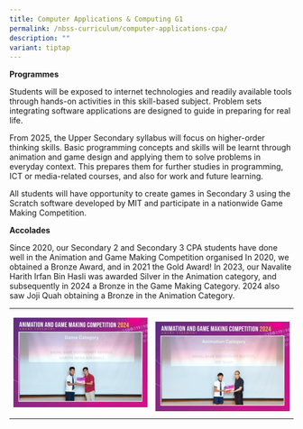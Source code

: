 ```yaml
---
title: Computer Applications & Computing G1
permalink: /nbss-curriculum/computer-applications-cpa/
description: ""
variant: tiptap
---
```

<p><strong>Programmes</strong>
</p>
<p>Students will be exposed to internet technologies and readily available
tools through hands-on activities in this skill-based subject. Problem
sets integrating software applications are designed to guide in preparing
for real life.&nbsp;</p>
<p>From 2025, the Upper Secondary syllabus will focus on higher-order thinking
skills. Basic programming concepts and skills will be learnt through animation
and game design and applying them to solve problems in everyday context.
This prepares them for further studies in programming, ICT or media-related
courses, and also for work and future learning.</p>
<p>All students will have opportunity to create games in Secondary 3 using
the Scratch software developed by MIT and participate in a nationwide Game
Making Competition.&nbsp;</p>
<p></p>
<p><strong>Accolades</strong>
</p>
<p>Since 2020, our Secondary 2 and Secondary 3 CPA students have done well
in the Animation and Game Making Competition organised In 2020, we obtained
a Bronze Award, and in 2021 the Gold Award! In 2023, our Navalite Harith
Irfan Bin Hasli was awarded Silver in the Animation category, and subsequently
in 2024 a Bronze in the Game Making Category. 2024 also saw Joji Quah obtaining
a Bronze in the Animation Category.</p>
<table style="minWidth: 50px">
<colgroup>
<col>
<col>
</colgroup>
<tbody>
<tr>
<td rowspan="1" colspan="1">
<p></p>
<p></p>
<div class="isomer-image-wrapper">
<img style="width: 100%" height="auto" width="100%" alt="" src="/images/WhatsApp_Image_2024_11_22_at_14_07_05.jpg">
</div>
<p></p>
<p></p>
<p></p>
<p></p>
<p></p>
<p></p>
</td>
<td rowspan="1" colspan="1">
<p></p>
<p></p>
<div class="isomer-image-wrapper">
<img style="width: 100%" height="auto" width="100%" alt="" src="/images/WhatsApp_Image_2024_11_22_at_14_07_06.jpg">
</div>
</td>
</tr>
</tbody>
</table>
<p></p>